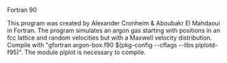 Fortran 90

This program was created by Alexander Cronheim & Aboubakr El Mahdaoui in Fortran. The program simulates an argon gas starting with positions in an fcc lattice and random velocities but with a Maxwell velocity distribution. Compile with "gfortran argon-box.f90 $(pkg-config --cflags --libs plplotd-f95)". The module plplot is necessary to compile.
